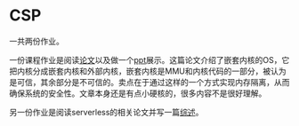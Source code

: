 # CSP

一共两份作业。

一份课程作业是阅读[论文](http://nathandautenhahn.com/downloads/publications/asplos200-dautenhahn.pdf)以及做一个[ppt](https://github.com/linxuyalun/Courses/blob/master/sjtu/csp/Nested%20Kernel.pptx)展示。这篇论文介绍了嵌套内核的OS，它把内核分成嵌套内核和外部内核，嵌套内核是MMU和内核代码的一部分，被认为是可信，其余部分是不可信的。卖点在于通过这样的一个方式实现内存隔离，从而确保系统的安全性。文章本身还是有点小硬核的，很多内容不是很好理解。

另一份作业是阅读serverless的相关论文并写一篇[综述](serverless-computing-summerize.docx)。
